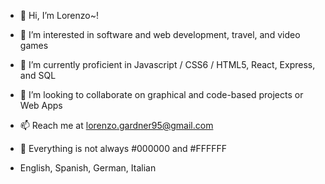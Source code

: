 - 👋 Hi, I’m Lorenzo~!
- 👀 I’m interested in software and web development, travel, and video games
- 🌱 I’m currently proficient in Javascript / CSS6 / HTML5, React, Express, and SQL
- 💞️ I’m looking to collaborate on graphical and code-based projects or Web Apps
- 📫 Reach me at lorenzo.gardner95@gmail.com

- 🤣 Everything is not always #000000 and #FFFFFF
-  English, Spanish, German, Italian

<!---
lorenzyme/lorenzyme is a ✨ special ✨ repository because its `README.md` (this file) appears on your GitHub profile.
You can click the Preview link to take a look at your changes.
--->
